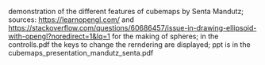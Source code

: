demonstration of the different features of cubemaps by Senta Mandutz;
sources: https://learnopengl.com/ and https://stackoverflow.com/questions/60686457/issue-in-drawing-ellipsoid-with-opengl?noredirect=1&lq=1 
for the making of spheres;
in the controlls.pdf the keys to change the rerndering are displayed;
ppt is in the cubemaps_presentation_mandutz_senta.pdf
